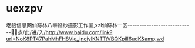 # uexzpv
老狼信息网仙踪林八零婚纱摄影工作室,xzl仙踪林一区----------------------------🚮🚮点/此/进/入/http://www.baidu.com/link?url=NoK8PT47PahMhFH8Vie_jnciyIKNTTtVBQKpill6udK&amp;wd
